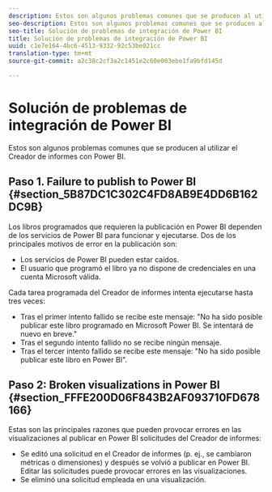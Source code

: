```yaml
---
description: Estos son algunos problemas comunes que se producen al utilizar el Creador de informes con Power BI.
seo-description: Estos son algunos problemas comunes que se producen al utilizar el Creador de informes con Power BI.
seo-title: Solución de problemas de integración de Power BI
title: Solución de problemas de integración de Power BI
uuid: c1e7e164-4bc6-4513-9332-92c53be021cc
translation-type: tm+mt
source-git-commit: a2c38c2cf3a2c1451e2c60e003ebe1fa9bfd145d

---
```



# Solución de problemas de integración de Power BI

Estos son algunos problemas comunes que se producen al utilizar el Creador de informes con Power BI.

## Paso 1. Failure to publish to Power BI {#section_5B87DC1C302C4FD8AB9E4DD6B162DC9B}

Los libros programados que requieren la publicación en Power BI dependen de los servicios de Power BI para funcionar y ejecutarse. Dos de los principales motivos de error en la publicación son:

* Los servicios de Power BI pueden estar caídos.
* El usuario que programó el libro ya no dispone de credenciales en una cuenta Microsoft válida.

Cada tarea programada del Creador de informes intenta ejecutarse hasta tres veces:

* Tras el primer intento fallido se recibe este mensaje: "No ha sido posible publicar este libro programado en Microsoft Power BI. Se intentará de nuevo en breve."
* Tras el segundo intento fallido no se recibe ningún mensaje.
* Tras el tercer intento fallido se recibe este mensaje: "No ha sido posible publicar este libro en Power BI".

## Paso 2: Broken visualizations in Power BI {#section_FFFE200D06F843B2AF093710FD678166}

Estas son las principales razones que pueden provocar errores en las visualizaciones al publicar en Power BI solicitudes del Creador de informes:

* Se editó una solicitud en el Creador de informes (p. ej., se cambiaron métricas o dimensiones) y después se volvió a publicar en Power BI. Editar las solicitudes puede provocar errores en las visualizaciones.
* Se eliminó una solicitud empleada en una visualización.

